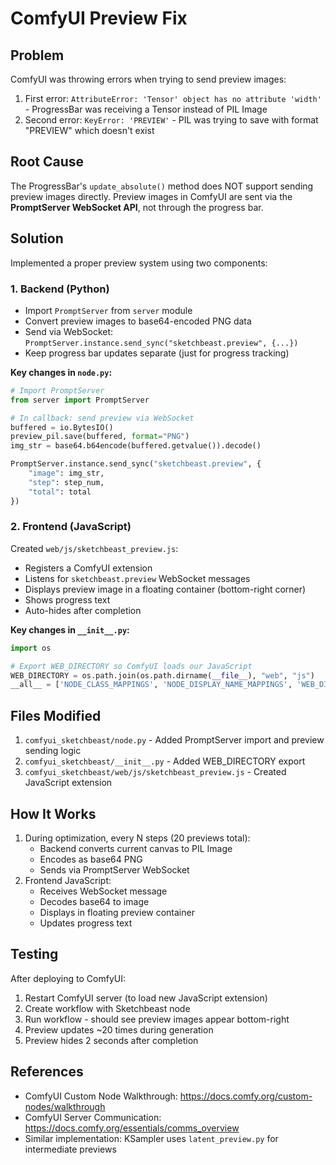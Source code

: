 # ComfyUI Preview Fix

## Problem
ComfyUI was throwing errors when trying to send preview images:
1. First error: `AttributeError: 'Tensor' object has no attribute 'width'` - ProgressBar was receiving a Tensor instead of PIL Image
2. Second error: `KeyError: 'PREVIEW'` - PIL was trying to save with format "PREVIEW" which doesn't exist

## Root Cause
The ProgressBar's `update_absolute()` method does NOT support sending preview images directly. Preview images in ComfyUI are sent via the **PromptServer WebSocket API**, not through the progress bar.

## Solution
Implemented a proper preview system using two components:

### 1. Backend (Python)
- Import `PromptServer` from `server` module
- Convert preview images to base64-encoded PNG data
- Send via WebSocket: `PromptServer.instance.send_sync("sketchbeast.preview", {...})`
- Keep progress bar updates separate (just for progress tracking)

**Key changes in `node.py`:**
```python
# Import PromptServer
from server import PromptServer

# In callback: send preview via WebSocket
buffered = io.BytesIO()
preview_pil.save(buffered, format="PNG")
img_str = base64.b64encode(buffered.getvalue()).decode()

PromptServer.instance.send_sync("sketchbeast.preview", {
    "image": img_str,
    "step": step_num,
    "total": total
})
```

### 2. Frontend (JavaScript)
Created `web/js/sketchbeast_preview.js`:
- Registers a ComfyUI extension
- Listens for `sketchbeast.preview` WebSocket messages
- Displays preview image in a floating container (bottom-right corner)
- Shows progress text
- Auto-hides after completion

**Key changes in `__init__.py`:**
```python
import os

# Export WEB_DIRECTORY so ComfyUI loads our JavaScript
WEB_DIRECTORY = os.path.join(os.path.dirname(__file__), "web", "js")
__all__ = ['NODE_CLASS_MAPPINGS', 'NODE_DISPLAY_NAME_MAPPINGS', 'WEB_DIRECTORY']
```

## Files Modified
1. `comfyui_sketchbeast/node.py` - Added PromptServer import and preview sending logic
2. `comfyui_sketchbeast/__init__.py` - Added WEB_DIRECTORY export
3. `comfyui_sketchbeast/web/js/sketchbeast_preview.js` - Created JavaScript extension

## How It Works
1. During optimization, every N steps (20 previews total):
   - Backend converts current canvas to PIL Image
   - Encodes as base64 PNG
   - Sends via PromptServer WebSocket
2. Frontend JavaScript:
   - Receives WebSocket message
   - Decodes base64 to image
   - Displays in floating preview container
   - Updates progress text

## Testing
After deploying to ComfyUI:
1. Restart ComfyUI server (to load new JavaScript extension)
2. Create workflow with Sketchbeast node
3. Run workflow - should see preview images appear bottom-right
4. Preview updates ~20 times during generation
5. Preview hides 2 seconds after completion

## References
- ComfyUI Custom Node Walkthrough: https://docs.comfy.org/custom-nodes/walkthrough
- ComfyUI Server Communication: https://docs.comfy.org/essentials/comms_overview
- Similar implementation: KSampler uses `latent_preview.py` for intermediate previews
